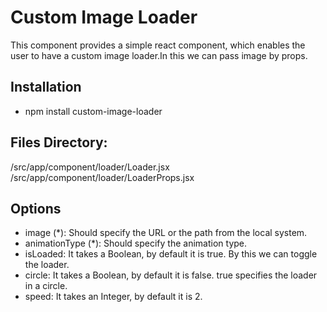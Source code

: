 # Custom Image Loader
This component provides a simple react component, which enables the user to have a custom image loader.In this we can pass image by props.

## Installation
- npm install custom-image-loader

## Files Directory:
/src/app/component/loader/Loader.jsx
/src/app/component/loader/LoaderProps.jsx

## Options
- image (*): Should specify the URL or the path from the local system.
- animationType (*): Should specify the animation type.
- isLoaded: It takes a Boolean, by default it is true. By this we can toggle the loader.
- circle: It takes a Boolean, by default it is false. true specifies the loader in a circle.
- speed: It takes an Integer, by default it is 2.

